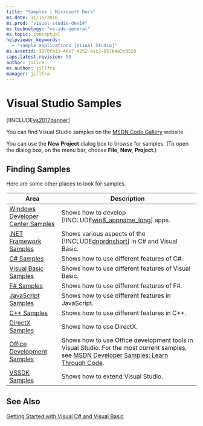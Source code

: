 ```yaml
---
title: "Samples | Microsoft Docs"
ms.date: 11/15/2016
ms.prod: "visual-studio-dev14"
ms.technology: "vs-ide-general"
ms.topic: conceptual
helpviewer_keywords:
  - "sample applications [Visual Studio]"
ms.assetid: 3070fa13-46c7-4252-a1c2-857b4a2c9528
caps.latest.revision: 58
author: jillre
ms.author: jillfra
manager: jillfra
---
```

# Visual Studio Samples
[!INCLUDE[vs2017banner](../includes/vs2017banner.md)]

You can find Visual Studio samples on the [MSDN Code Gallery](https://go.microsoft.com/fwlink/?LinkID=127810) website.

 You can use the **New Project** dialog box to browse for samples. (To open the dialog box, on the menu bar, choose **File**, **New**, **Project**.)

## Finding Samples
 Here are some other places to look for samples.

|Area|Description|
|----------|-----------------|
|[Windows Developer Center Samples](https://go.microsoft.com/fwlink/?LinkID=255278)|Shows how to develop [!INCLUDE[win8_appname_long](../includes/win8-appname-long-md.md)] apps.|
|[.NET Framework Samples](https://msdn.microsoft.com/177055f8-4a1f-43e7-aee6-995c196079b1)|Shows various aspects of the [!INCLUDE[dnprdnshort](../includes/dnprdnshort-md.md)] in C# and Visual Basic.|
|[C# Samples](https://docs.microsoft.com/samples/browse/?languages=csharp)|Shows how to use different features of C#.|
|[Visual Basic Samples](https://docs.microsoft.com/samples/browse/?languages=vb)|Shows how to use different features of Visual Basic.|
|[F# Samples](https://docs.microsoft.com/samples/browse/?languages=fsharp)|Shows how to use different features of F#.|
|[JavaScript Samples](https://docs.microsoft.com/samples/browse/?languages=javascript)|Shows how to use different features in JavaScript.|
|[C++ Samples](https://docs.microsoft.com/samples/browse/?languages=cpp)|Shows how to use different features in C++.|
|[DirectX Samples](https://docs.microsoft.com/samples/browse/?products=xbox)|Shows how to use DirectX.|
|[Office Development Samples](https://docs.microsoft.com/samples/browse/?products=office)|Shows how to use Office development tools in Visual Studio. For the most current samples, see [MSDN Developer Samples: Learn Through Code](https://go.microsoft.com/fwlink/?LinkID=248199).|
|[VSSDK Samples](https://aka.ms/vs2015sdksamples)|Shows how to extend Visual Studio.|

## See Also
 [Getting Started with Visual C# and Visual Basic](../ide/getting-started-with-visual-csharp-and-visual-basic.md)
